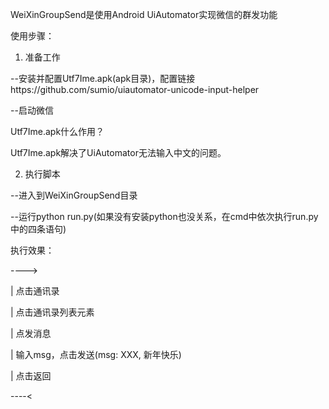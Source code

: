 WeiXinGroupSend是使用Android UiAutomator实现微信的群发功能

使用步骤：
1. 准备工作

--安装并配置Utf7Ime.apk(apk目录)，配置链接https://github.com/sumio/uiautomator-unicode-input-helper

--启动微信

Utf7Ime.apk什么作用？

Utf7Ime.apk解决了UiAutomator无法输入中文的问题。

2. 执行脚本

--进入到WeiXinGroupSend目录

--运行python run.py(如果没有安装python也没关系，在cmd中依次执行run.py中的四条语句)


执行效果：

---->

|	点击通讯录

|	点击通讯录列表元素

|	点发消息

|	输入msg，点击发送(msg: XXX, 新年快乐)

|	点击返回

----<

